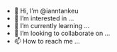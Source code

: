- 👋 Hi, I’m @ianntankeu
- 👀 I’m interested in ...
- 🌱 I’m currently learning ...
- 💞️ I’m looking to collaborate on ...
- 📫 How to reach me ...

<!---
ianntankeu/ianntankeu is a ✨ special ✨ repository because its `README.md` (this file) appears on your GitHub profile.
You can click the Preview link to take a look at your changes.
--->
